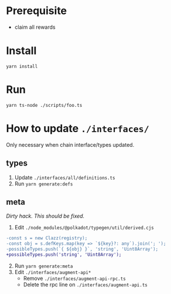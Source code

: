 # Prerequisite
- claim all rewards

# Install

```
yarn install
```

# Run

```
yarn ts-node ./scripts/foo.ts
```

# How to update `./interfaces/`

Only necessary when chain interface/types updated.

## types

1. Update `./interfaces/all/definitions.ts`
2. Run `yarn generate:defs`

## meta

_Dirty hack. This should be fixed._

1. Edit `./node_modules/@polkadot/typegen/util/derived.cjs`
```diff
-const s = new Clazz(registry);
-const obj = s.defKeys.map(key => `${key}?: any`).join('; ');
-possibleTypes.push(`{ ${obj} }`, 'string', 'Uint8Array');
+possibleTypes.push('string', 'Uint8Array');
```
2. Run `yarn generate:meta`
3. Edit `./interfaces/augment-api*`
   - Remove `./interfaces/augment-api-rpc.ts`
   - Delete the rpc line on `./interfaces/augment-api.ts`
